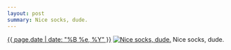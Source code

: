 ```yaml
---
layout: post
summary: Nice socks, dude.
---
```


<p>
  <time><a href="/89">{{ page.date | date: "%B %e, %Y" }}</a></time>
  <a href="/89"><img src="{{ site.assets_url }}/89-640.jpg" srcset="{{ site.assets_url }}/89-1280.jpg 1280w, {{ site.assets_url }}/89-960.jpg 960w, {{ site.assets_url }}/89-640.jpg 640w, {{ site.assets_url }}/89-320.jpg 320w" sizes="(min-width: 700px) 50vw, calc(100vw - 2rem)" alt="Nice socks, dude." /></a>
  <span>Nice socks, dude.</span>
</p>
